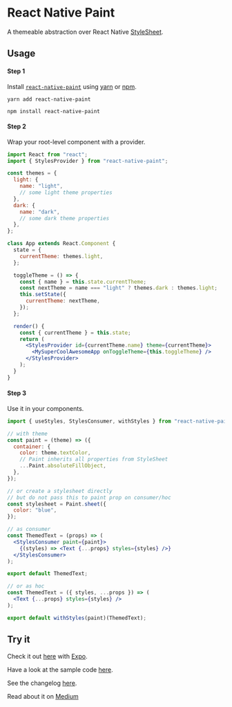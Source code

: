 # React Native Paint

A themeable abstraction over React Native [StyleSheet](https://facebook.github.io/react-native/docs/stylesheet.html).

## Usage

#### Step 1

Install [`react-native-paint`](https://www.npmjs.com/package/react-native-paint) using [yarn](https://yarnpkg.com/lang/en/) or [npm](https://www.npmjs.com/get-npm).

```
yarn add react-native-paint
```

```
npm install react-native-paint
```

#### Step 2

Wrap your root-level component with a provider.

```jsx
import React from "react";
import { StylesProvider } from "react-native-paint";

const themes = {
  light: {
    name: "light",
    // some light theme properties
  },
  dark: {
    name: "dark",
    // some dark theme properties
  },
};

class App extends React.Component {
  state = {
    currentTheme: themes.light,
  };

  toggleTheme = () => {
    const { name } = this.state.currentTheme;
    const nextTheme = name === "light" ? themes.dark : themes.light;
    this.setState({
      currentTheme: nextTheme,
    });
  };

  render() {
    const { currentTheme } = this.state;
    return (
      <StylesProvider id={currentTheme.name} theme={currentTheme}>
        <MySuperCoolAwesomeApp onToggleTheme={this.toggleTheme} />
      </StylesProvider>
    );
  }
}
```

#### Step 3

Use it in your components.

```jsx
import { useStyles, StylesConsumer, withStyles } from "react-native-paint";

// with theme
const paint = (theme) => ({
  container: {
    color: theme.textColor,
    // Paint inherits all properties from StyleSheet
    ...Paint.absoluteFillObject,
  },
});

// or create a stylesheet directly
// but do not pass this to paint prop on consumer/hoc
const stylesheet = Paint.sheet({
  color: "blue",
});

// as consumer
const ThemedText = (props) => (
  <StylesConsumer paint={paint}>
    {(styles) => <Text {...props} styles={styles} />}
  </StylesConsumer>
);

export default ThemedText;

// or as hoc
const ThemedText = ({ styles, ...props }) => (
  <Text {...props} styles={styles} />
);

export default withStyles(paint)(ThemedText);
```

## Try it

Check it out [here](https://exp.host/@brankeye/themed-app) with [Expo](https://expo.io/).

Have a look at the sample code [here](https://github.com/brankeye/react-native-paint/tree/master/samples/themed-app).

See the changelog [here](https://github.com/brankeye/react-native-paint/blob/master/changelog.md).

Read about it on [Medium](https://medium.com/@brankeye/making-easily-themeable-react-native-stylesheets-bd8782b4e685)
